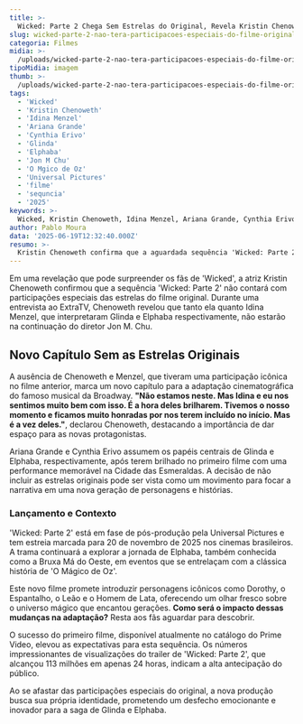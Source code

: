 ```yaml
---
title: >-
  Wicked: Parte 2 Chega Sem Estrelas do Original, Revela Kristin Chenoweth
slug: wicked-parte-2-nao-tera-participacoes-especiais-do-filme-original-confirma-atriz
categoria: Filmes
midia: >-
  /uploads/wicked-parte-2-nao-tera-participacoes-especiais-do-filme-original-confirma-atriz-thumb.webp
tipoMidia: imagem
thumb: >-
  /uploads/wicked-parte-2-nao-tera-participacoes-especiais-do-filme-original-confirma-atriz-thumb.webp
tags:
  - 'Wicked'
  - 'Kristin Chenoweth'
  - 'Idina Menzel'
  - 'Ariana Grande'
  - 'Cynthia Erivo'
  - 'Glinda'
  - 'Elphaba'
  - 'Jon M Chu'
  - 'O Mgico de Oz'
  - 'Universal Pictures'
  - 'filme'
  - 'sequncia'
  - '2025'
keywords: >-
  Wicked, Kristin Chenoweth, Idina Menzel, Ariana Grande, Cynthia Erivo, Glinda, Elphaba, Jon M. Chu, O Mágico de Oz, Universal Pictures, filme, sequência, 2025
author: Pablo Moura
data: '2025-06-19T12:32:40.000Z'
resumo: >-
  Kristin Chenoweth confirma que a aguardada sequência 'Wicked: Parte 2' não terá participações das estrelas do filme original. O longa estreia em novembro de 2025, prometendo um desfecho épico para a saga de Glinda e Elphaba.
---
```


Em uma revelação que pode surpreender os fãs de 'Wicked', a atriz Kristin Chenoweth confirmou que a sequência 'Wicked: Parte 2' não contará com participações especiais das estrelas do filme original. Durante uma entrevista ao ExtraTV, Chenoweth revelou que tanto ela quanto Idina Menzel, que interpretaram Glinda e Elphaba respectivamente, não estarão na continuação do diretor Jon M. Chu.

## Novo Capítulo Sem as Estrelas Originais

A ausência de Chenoweth e Menzel, que tiveram uma participação icônica no filme anterior, marca um novo capítulo para a adaptação cinematográfica do famoso musical da Broadway. **"Não estamos neste. Mas Idina e eu nos sentimos muito bem com isso. É a hora deles brilharem. Tivemos o nosso momento e ficamos muito honradas por nos terem incluído no início. Mas é a vez deles."**, declarou Chenoweth, destacando a importância de dar espaço para as novas protagonistas.

Ariana Grande e Cynthia Erivo assumem os papéis centrais de Glinda e Elphaba, respectivamente, após terem brilhado no primeiro filme com uma performance memorável na Cidade das Esmeraldas. A decisão de não incluir as estrelas originais pode ser vista como um movimento para focar a narrativa em uma nova geração de personagens e histórias.

### Lançamento e Contexto

'Wicked: Parte 2' está em fase de pós-produção pela Universal Pictures e tem estreia marcada para 20 de novembro de 2025 nos cinemas brasileiros. A trama continuará a explorar a jornada de Elphaba, também conhecida como a Bruxa Má do Oeste, em eventos que se entrelaçam com a clássica história de 'O Mágico de Oz'.

Este novo filme promete introduzir personagens icônicos como Dorothy, o Espantalho, o Leão e o Homem de Lata, oferecendo um olhar fresco sobre o universo mágico que encantou gerações. **Como será o impacto dessas mudanças na adaptação?** Resta aos fãs aguardar para descobrir.

O sucesso do primeiro filme, disponível atualmente no catálogo do Prime Video, elevou as expectativas para esta sequência. Os números impressionantes de visualizações do trailer de 'Wicked: Parte 2', que alcançou 113 milhões em apenas 24 horas, indicam a alta antecipação do público.

Ao se afastar das participações especiais do original, a nova produção busca sua própria identidade, prometendo um desfecho emocionante e inovador para a saga de Glinda e Elphaba.